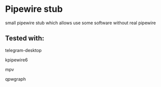# Pipewire stub
small pipewire stub which allows use some software without real pipewire

## Tested with:
telegram-desktop

kpipewire6

mpv

qpwgraph
